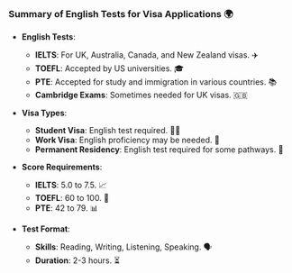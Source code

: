 ### Summary of English Tests for Visa Applications 🌍

- **English Tests**:
  - **IELTS**: For UK, Australia, Canada, and New Zealand visas. ✈️
  - **TOEFL**: Accepted by US universities. 🎓
  - **PTE**: Accepted for study and immigration in various countries. 📚
  - **Cambridge Exams**: Sometimes needed for UK visas. 🇬🇧

- **Visa Types**:
  - **Student Visa**: English test required. 🧑‍🎓
  - **Work Visa**: English proficiency may be needed. 💼
  - **Permanent Residency**: English test required for some pathways. 🏡

- **Score Requirements**:
  - **IELTS**: 5.0 to 7.5. 📈
  - **TOEFL**: 60 to 100. 🎯
  - **PTE**: 42 to 79. 📊

- **Test Format**:
  - **Skills**: Reading, Writing, Listening, Speaking. 🗣️
  - **Duration**: 2-3 hours. ⏳
